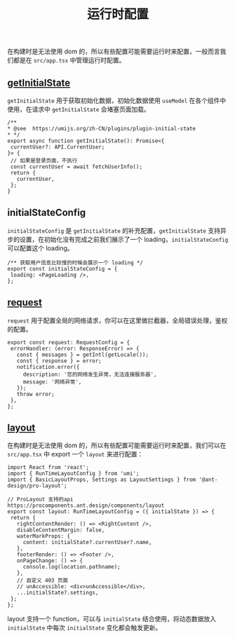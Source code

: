 ﻿---
title: 运行时配置
order: 3
nav: 
  title: 配置
  path: /config
  order: 2
---

在构建时是无法使用 dom 的，所以有些配置可能需要运行时来配置，一般而言我们都是在 `src/app.tsx` 中管理运行时配置。

## [getInitialState](http://localhost:8000/docs/simple-model-cn)

`getInitialState` 用于获取初始化数据，初始化数据使用 `useModel` 在各个组件中使用，在请求中 `getInitialState` 会堵塞页面加载。

 ```tsx | pure
/**
 * @see  https://umijs.org/zh-CN/plugins/plugin-initial-state
 * */
export async function getInitialState(): Promise<{
  currentUser?: API.CurrentUser;
}> {
  // 如果是登录页面，不执行
  const currentUser = await fetchUserInfo();
  return {
    currentUser,
  };
}
```

## initialStateConfig

`initialStateConfig` 是 `getInitialState` 的补充配置，`getInitialState` 支持异步的设置，在初始化没有完成之前我们展示了一个 loading，`initialStateConfig` 可以配置这个 loading。

 ```tsx | pure
/** 获取用户信息比较慢的时候会展示一个 loading */
export const initialStateConfig = {
  loading: <PageLoading />,
};
```

## [request](http://localhost:8000/docs/request-cn)

`request` 用于配置全局的网络请求，你可以在这里做拦截器，全局错误处理，鉴权的配置。

 ```tsx | pure
export const request: RequestConfig = {
  errorHandler: (error: ResponseError) => {
    const { messages } = getIntl(getLocale());
    const { response } = error;
    notification.error({
      description: '您的网络发生异常，无法连接服务器',
      message: '网络异常',
    });
    throw error;
  },
};
```

## [layout](https://procomponents.ant.design/components/layout)

在构建时是无法使用 dom 的，所以有些配置可能需要运行时来配置，我们可以在`src/app.tsx` 中 export 一个 `layout` 来进行配置：

 ```tsx | pure
import React from 'react';
import { RunTimeLayoutConfig } from 'umi';
import { BasicLayoutProps, Settings as LayoutSettings } from '@ant-design/pro-layout';

// ProLayout 支持的api https://procomponents.ant.design/components/layout
export const layout: RunTimeLayoutConfig = ({ initialState }) => {
  return {
    rightContentRender: () => <RightContent />,
    disableContentMargin: false,
    waterMarkProps: {
      content: initialState?.currentUser?.name,
    },
    footerRender: () => <Footer />,
    onPageChange: () => {
      console.log(location.pathname);
    },
    // 自定义 403 页面
    // unAccessible: <div>unAccessible</div>,
    ...initialState?.settings,
  };
};
```

layout 支持一个 function，可以与 `initialState` 结合使用，将动态数据放入 `initialState` 中每次 `initialState` 变化都会触发更新。
